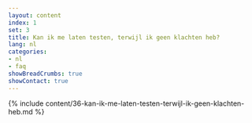 ```yaml
---
layout: content
index: 1
set: 3
title: Kan ik me laten testen, terwijl ik geen klachten heb?
lang: nl
categories:
- nl
- faq
showBreadCrumbs: true
showContact: true
---
```

{% include content/36-kan-ik-me-laten-testen-terwijl-ik-geen-klachten-heb.md %}
